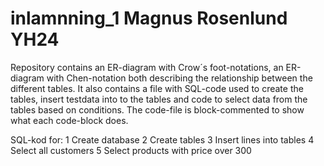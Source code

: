 # inlamnning_1 Magnus Rosenlund YH24
Repository contains an ER-diagram with Crow´s foot-notations, an ER-diagram with Chen-notation both describing the relationship between the different tables. It also contains a file with SQL-code used to create the tables, insert testdata into to the tables and code to select data from the tables based on conditions. The code-file is block-commented to show what each code-block does.

SQL-kod for:
1 Create database
2 Create tables
3 Insert lines into tables
4 Select all customers
5 Select products with price over 300
